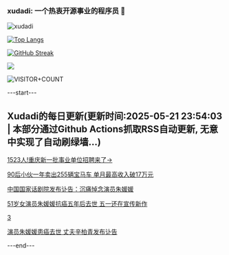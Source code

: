 ### xudadi: 一个热衷开源事业的程序员 👋

![xudadi](https://github-readme-stats-git-masterorgs-github-readme-stats-team.vercel.app/api?username=xudadi)

[![Top Langs](https://github-readme-stats.vercel.app/api/top-langs/?username=xudadi)](https://github.com/anuraghazra/github-readme-stats)

[![GitHub Streak](https://streak-stats.demolab.com?user=xudadi&locale=zh_Hans)](https://git.io/streak-stats)

![](https://raw.githubusercontent.com/xudadi/xudadi/main/assets/github-contribution-grid-snake.svg)

![VISITOR+COUNT](https://komarev.com/ghpvc/?username=xudadi&label=VISITOR+COUNT)


---start---

## Xudadi的每日更新(更新时间:2025-05-21 23:54:03 | 本部分通过Github Actions抓取RSS自动更新, 无意中实现了自动刷绿墙...)

[1523人!重庆新一批事业单位招聘来了→](https://www.gongkaoleida.com/article/2412036)

[90后小伙一年卖出255辆宝马车 单月最高收入破17万元](https://m.163.com/news/article/K01QR5Q5051492T3.html)

[中国国家话剧院发布讣告：沉痛悼念演员朱媛媛](https://m.163.com/news/article/K034VP0J0001899O.html)

[51岁女演员朱媛媛抗癌五年后去世 五一还在宣传新作](https://m.163.com/news/article/K0337O9505506BEH.html)

[3](https://m.163.com/touch/news/sub/domestic)

[演员朱媛媛患癌去世 丈夫辛柏青发布讣告](https://m.163.com/news/article/K031EBOC00019SNS.html)

---end---
